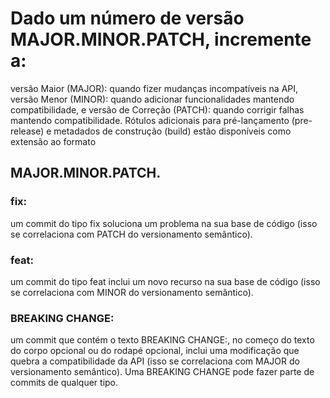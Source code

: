 # Dado um número de versão MAJOR.MINOR.PATCH, incremente a:

versão Maior (MAJOR): quando fizer mudanças incompatíveis na API,
versão Menor (MINOR): quando adicionar funcionalidades mantendo compatibilidade, e
versão de Correção (PATCH): quando corrigir falhas mantendo compatibilidade.
Rótulos adicionais para pré-lançamento (pre-release) e metadados de construção (build) estão disponíveis como extensão ao formato 

## MAJOR.MINOR.PATCH.

### fix: 
  um commit do tipo fix soluciona um problema na sua base de código (isso se correlaciona com PATCH do versionamento semântico).

### feat: 
  um commit do tipo feat inclui um novo recurso na sua base de código (isso se correlaciona com MINOR do versionamento semântico).

### BREAKING CHANGE: 
  um commit que contém o texto BREAKING CHANGE:, no começo do texto do corpo opcional ou do rodapé opcional, inclui uma modificação que quebra a compatibilidade da API (isso se correlaciona com MAJOR do versionamento semântico). Uma BREAKING CHANGE pode fazer parte de commits de qualquer tipo.
